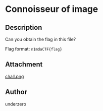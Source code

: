 # Connoisseur of image

## Description
Can you obtain the flag in this file?

Flag format: `n1mdaCTF{flag}`

## Attachment
[chall.png](./dist/chall.png)

## Author
underzero